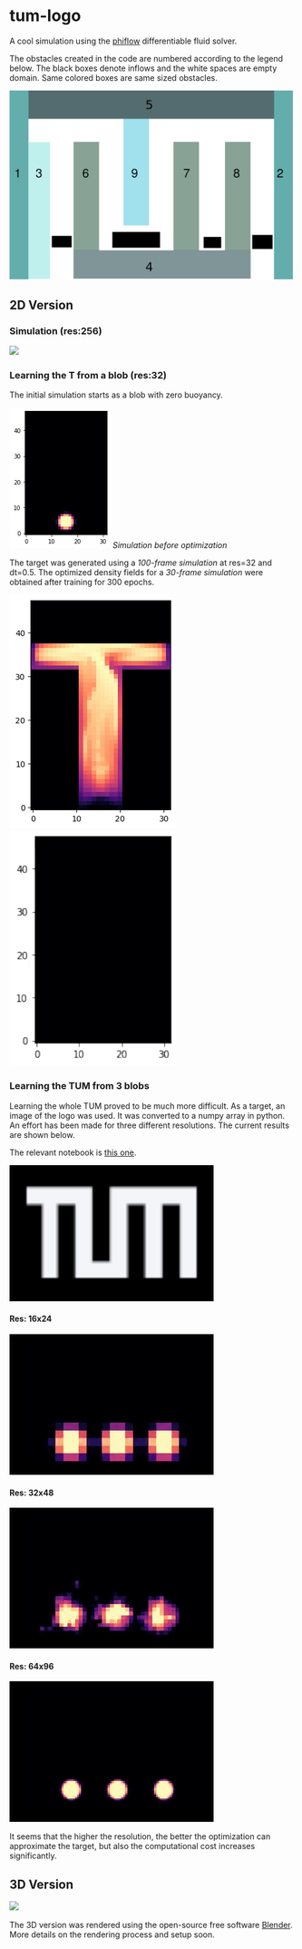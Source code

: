 # tum-logo
A cool simulation using the [phiflow](https://github.com/tum-pbs/PhiFlow/ ) differentiable fluid solver.



The obstacles created in the code are numbered according to the legend below. The black boxes denote inflows and the white spaces are empty domain. Same colored boxes are same sized obstacles.

<img src="readme_imgs/obstacle_numbering_legend.png" width="500" />

## 2D Version

### Simulation (res:256)
![](readme_imgs/tum2D.gif)

### Learning the T from a blob (res:32)
The initial simulation starts as a blob with zero buoyancy. 

![](readme_imgs/blob32.png)
*Simulation before optimization*

The target was generated using a *100-frame simulation* at res=32 and dt=0.5. The optimized density fields for a *30-frame simulation* were obtained after training for 300 epochs.

![](readme_imgs/t_sim.png) ![](readme_imgs/t_first.gif)

### Learning the TUM from 3 blobs

Learning the whole TUM proved to be much more difficult. As a target, an image of the logo was used. It was converted to a numpy array in python. An effort has been made for three different resolutions. The current results are shown below.

The relevant notebook is [this one](./tf_cases/simple_tum.ipynb).

<img src="readme_imgs/tum_target_32.png" width="360" />

#### Res: 16x24

![](readme_imgs/tum_res08.gif)

#### Res: 32x48

![](readme_imgs/tum_res16.gif)

#### Res: 64x96

![](readme_imgs/tum_res32.gif)

It seems that the higher the resolution, the better the optimization can approximate the target, but also the computational cost increases significantly.

## 3D Version

![](readme_imgs/tum3D.gif)

The 3D version was rendered using the open-source free software [Blender](https://www.blender.org/). More details on the rendering process and setup soon.